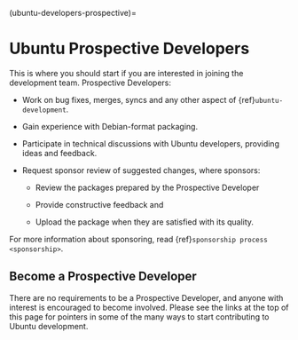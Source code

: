 (ubuntu-developers-prospective)=
# Ubuntu Prospective Developers

This is where you should start if you are interested in joining the development team. Prospective Developers:

* Work on bug fixes, merges, syncs and any other aspect of {ref}`ubuntu-development`.

* Gain experience with Debian-format packaging.

* Participate in technical discussions with Ubuntu developers, providing ideas and feedback.

* Request sponsor review of suggested changes, where sponsors:

  * Review the packages prepared by the Prospective Developer

  * Provide constructive feedback and

  * Upload the package when they are satisfied with its quality.

For more information about sponsoring, read {ref}`sponsorship process <sponsorship>`.


## Become a Prospective Developer

There are no requirements to be a Prospective Developer, and anyone with interest is encouraged to become involved.
Please see the links at the top of this page for pointers in some of the many ways to start contributing to Ubuntu development.
